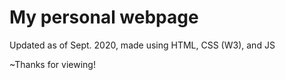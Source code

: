 # My personal webpage
Updated as of Sept. 2020, made using HTML, CSS (W3), and JS

~Thanks for viewing!

